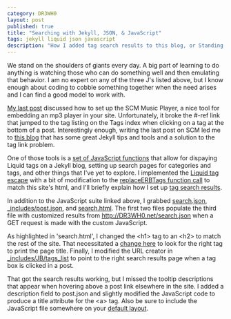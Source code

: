```yaml
---
category: DR3WH0
layout: post
published: true
title: "Searching with Jekyll, JSON, & JavaScript"
tags: jekyll liquid json javascript
description: "How I added tag search results to this blog, or Standing on the Shoulders of Giants."
---
```


We stand on the shoulders of giants every day. A big part of learning to do anything is watching those who can do something well and then emulating that behavior. I am no expert on any of the three J's listed above, but I know enough about coding to cobble something together when the need arises and I can find a good model to work with.

[My last post](http://dr3wh0.net/dr3wh0/2013/08/25/scm-music-player-for-github-pages) discussed how to set up the SCM Music Player, a nice tool for embedding an mp3 player in your site. Unfortunately, it broke the #-ref link that jumped to the tag listing on the Tags index when clicking on a tag at the bottom of a post. Interestingly enough, writing the last post on SCM led me to [this blog](http://alexpearce.me/) that has some great Jekyll tips and tools and a solution to the tag link problem.

One of those tools is a [set of JavaScript functions](https://github.com/DR3WH0/DR3WH0.github.io/blob/master/javascripts/liquidescape.js) that allow for dispaying Liquid tags on a Jekyll blog, setting up search pages for categories and tags, and other things that I've yet to explore. I implemented the [Liquid tag escape](http://alexpearce.me/2012/04/escaping-liquid-tags-in-jekyll/) with a bit of modification to the [replaceERBTags function call](https://github.com/DR3WH0/DR3WH0.github.io/blob/master/javascripts/liquidescape.js#L159) to match this site's html, and I'll briefly explain how I set up [tag search results](http://alexpearce.me/2012/04/simple-jekyll-searching/).

In addition to the JavaScript suite linked above, I grabbed [search.json](https://github.com/DR3WH0/DR3WH0.github.io/blob/master/search.json), [\_includes/post.json](https://github.com/DR3WH0/DR3WH0.github.io/blob/master/_includes/post.json), and [search.html](https://github.com/DR3WH0/DR3WH0.github.io/blob/master/search.html#L7). The first two files populate the third file with customized results from <http://DR3WH0.net/search.json> when a GET request is made with the custom JavaScript.

As highlighted in 'search.html', I changed the \<h1> tag to an \<h2> to match the rest of the site. That necessitated a [change here](https://github.com/DR3WH0/DR3WH0.github.io/blob/master/javascripts/liquidescape.js#L84) to look for the right tag to print the page title. Finally, I modified the URL creator in [\_includes/JB/tags_list](https://github.com/DR3WH0/DR3WH0.github.io/blob/master/_includes/JB/tags_list#L25) to point to the right search results page when a tag box is clicked in a post.

That got the search results working, but I missed the tooltip descriptions that appear when hovering above a post link elsewhere in the site. I added a description field to post.json and slightly modified the JavaScript code to produce a title attribute for the \<a> tag. Also be sure to include the JavaScript file somewhere on your [default layout](https://github.com/DR3WH0/DR3WH0.github.io/blob/master/_layouts/default.html#L49).